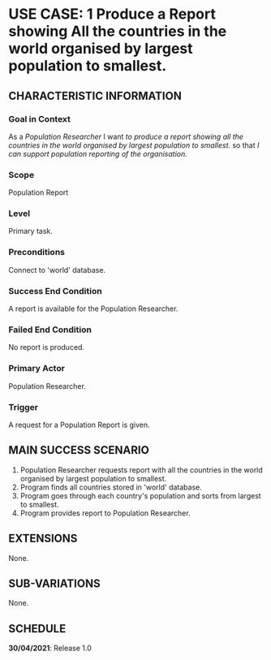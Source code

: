 # USE CASE: 1 Produce a Report showing All the countries in the world organised by largest population to smallest.

## CHARACTERISTIC INFORMATION

### Goal in Context

As a *Population  Researcher* I want *to produce a report showing all the countries in the world organised by largest population to smallest.* so that *I can support population reporting of the organisation.*

### Scope

Population Report

### Level

Primary task.

### Preconditions

Connect to 'world' database.

### Success End Condition

A report is available for the Population Researcher.

### Failed End Condition

No report is produced.

### Primary Actor

Population Researcher.

### Trigger

A request for a Population Report is given.

## MAIN SUCCESS SCENARIO

1. Population Researcher requests report with all the countries in the world organised by largest population to smallest.
2. Program finds all countries stored in 'world' database.
3. Program goes through each country's population and sorts from largest to smallest.
4. Program provides report to Population Researcher.

## EXTENSIONS

None.

## SUB-VARIATIONS

None.

## SCHEDULE

**30/04/2021**: Release 1.0